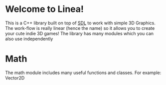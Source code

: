# **Welcome to Linea!**

This is a C++ library built on top of [SDL](https://github.com/libsdl-org/SDL) to work with simple 3D Graphics.
The work-flow is really linear (hence the name) so it allows you to create your cute indie 3D games!
The library has many modules which you can also use independently

# Math

The math module includes many useful functions and classes. For example: Vector2D